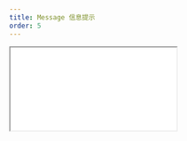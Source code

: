 ```yaml
---
title: Message 信息提示
order: 5
---
```


<Iframe src="//mc.fusion.design/demos/comp_groups/@alifd/next/message?theme=@alifd/theme-design-pro" />
